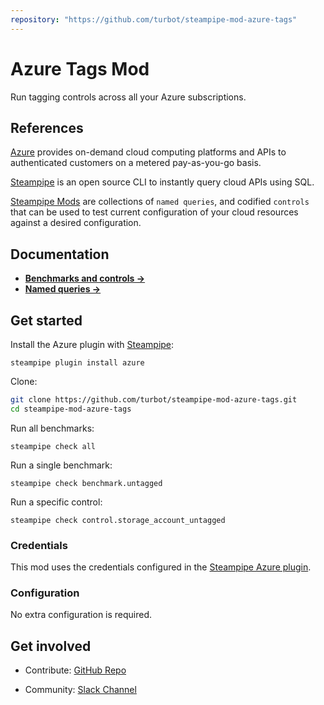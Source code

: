 ```yaml
---
repository: "https://github.com/turbot/steampipe-mod-azure-tags"
---
```


# Azure Tags Mod

Run tagging controls across all your Azure subscriptions.

## References

[Azure](https://azure.microsoft.com/) provides on-demand cloud computing platforms and APIs to authenticated customers on a metered pay-as-you-go basis.

[Steampipe](https://steampipe.io) is an open source CLI to instantly query cloud APIs using SQL.

[Steampipe Mods](https://steampipe.io/docs/reference/mod-resources#mod) are collections of `named queries`, and codified `controls` that can be used to test current configuration of your cloud resources against a desired configuration.

## Documentation

- **[Benchmarks and controls →](https://hub.steampipe.io/mods/turbot/azure_tags/controls)**
- **[Named queries →](https://hub.steampipe.io/mods/turbot/azure_tags/queries)**

## Get started

Install the Azure plugin with [Steampipe](https://steampipe.io):
```shell
steampipe plugin install azure
```

Clone:
```sh
git clone https://github.com/turbot/steampipe-mod-azure-tags.git
cd steampipe-mod-azure-tags
```

Run all benchmarks:
```shell
steampipe check all
```

Run a single benchmark:
```shell
steampipe check benchmark.untagged
```

Run a specific control:
```shell
steampipe check control.storage_account_untagged
```

### Credentials

This mod uses the credentials configured in the [Steampipe Azure plugin](https://hub.steampipe.io/plugins/turbot/azure).

### Configuration

No extra configuration is required.

## Get involved

* Contribute: [GitHub Repo](https://github.com/turbot/steampipe-mod-azure-tags)

* Community: [Slack Channel](https://join.slack.com/t/steampipe/shared_invite/zt-oij778tv-lYyRTWOTMQYBVAbtPSWs3g)
